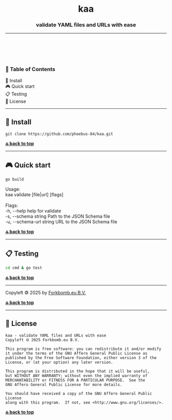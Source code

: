 <div align="center">

# kaa

### validate YAML files and URLs with ease

</div>


---
<br><br>

<br>

<div id="toc">

### 🚩 Table of Contents

- [💾 Install](#-install)
- [🎮 Quick start](#-quick-start)
- [📋 Testing](#-testing)
- [💼 License](#-license)

</div>

***
## 💾 Install
```git clone https://github.com/phoebus-84/kaa.git```


**[🔝 back to top](#toc)**

***
## 🎮 Quick start

```bash
go build
```

Usage:\
  kaa validate [file|url] [flags]\
\
Flags:\
  -h, --help                help for validate\
  -s, --schema string       Path to the JSON Schema file\
  -u, --schema-url string   URL to the JSON Schema file

**[🔝 back to top](#toc)**

***

## 📋 Testing

```bash
cd cmd & go test
```

**[🔝 back to top](#toc)**

***

Copyleft 🄯 2025 by [Forkbomb.eu B.V.](https://www.forkbomb.eu)

**[🔝 back to top](#toc)**

***
## 💼 License
    kaa - validate YAML files and URLs with ease
    Copyleft 🄯 2025 Forkbomb.eu B.V.

    This program is free software: you can redistribute it and/or modify
    it under the terms of the GNU Affero General Public License as
    published by the Free Software Foundation, either version 3 of the
    License, or (at your option) any later version.

    This program is distributed in the hope that it will be useful,
    but WITHOUT ANY WARRANTY; without even the implied warranty of
    MERCHANTABILITY or FITNESS FOR A PARTICULAR PURPOSE.  See the
    GNU Affero General Public License for more details.

    You should have received a copy of the GNU Affero General Public License
    along with this program.  If not, see <http://www.gnu.org/licenses/>.

**[🔝 back to top](#toc)**
